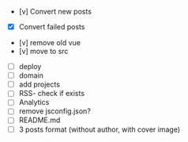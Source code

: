 - [v] Convert new posts
- [x] Convert failed posts
- [v] remove old vue
- [v] move to src
- [ ] deploy
- [ ] domain
- [ ] add projects
- [ ] RSS- check if exists
- [ ] Analytics
- [ ] remove jsconfig.json?
- [ ] README.md
- [ ] 3 posts format (without author, with cover image)
